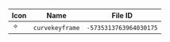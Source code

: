 | Icon | Name | File ID |
| ---  | ---  | ---     |
| ![](curvekeyframe.png) | `curvekeyframe` | `-5735313763964030175` |
